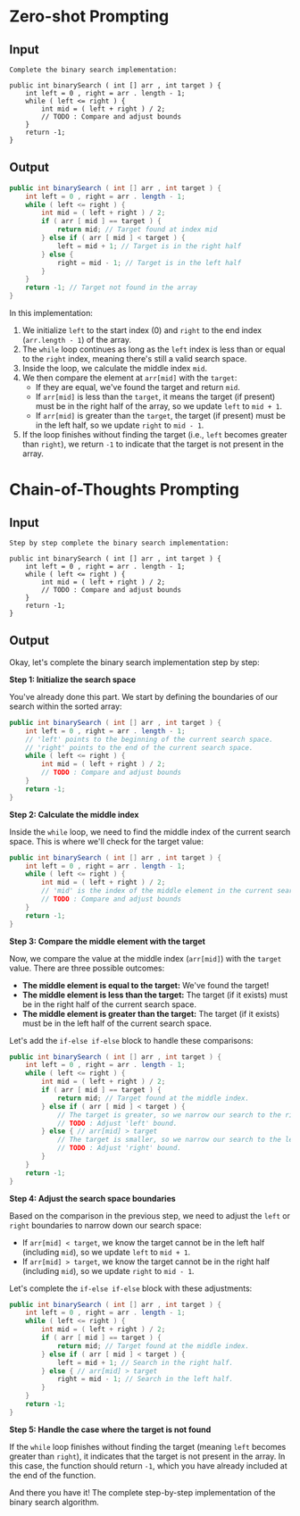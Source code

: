 # Zero-shot Prompting

## Input
    Complete the binary search implementation:

    public int binarySearch ( int [] arr , int target ) {
        int left = 0 , right = arr . length - 1;
        while ( left <= right ) {
            int mid = ( left + right ) / 2;
            // TODO : Compare and adjust bounds
        }
        return -1;
    } 

## Output
```java
public int binarySearch ( int [] arr , int target ) {
    int left = 0 , right = arr . length - 1;
    while ( left <= right ) {
        int mid = ( left + right ) / 2;
        if ( arr [ mid ] == target ) {
            return mid; // Target found at index mid
        } else if ( arr [ mid ] < target ) {
            left = mid + 1; // Target is in the right half
        } else {
            right = mid - 1; // Target is in the left half
        }
    }
    return -1; // Target not found in the array
}
```

In this implementation:

1.  We initialize `left` to the start index (0) and `right` to the end index (`arr.length - 1`) of the array.
2.  The `while` loop continues as long as the `left` index is less than or equal to the `right` index, meaning there's still a valid search space.
3.  Inside the loop, we calculate the middle index `mid`.
4.  We then compare the element at `arr[mid]` with the `target`:
    * If they are equal, we've found the target and return `mid`.
    * If `arr[mid]` is less than the `target`, it means the target (if present) must be in the right half of the array, so we update `left` to `mid + 1`.
    * If `arr[mid]` is greater than the `target`, the target (if present) must be in the left half, so we update `right` to `mid - 1`.
5.  If the loop finishes without finding the target (i.e., `left` becomes greater than `right`), we return `-1` to indicate that the target is not present in the array.


# Chain-of-Thoughts Prompting

## Input
    Step by step complete the binary search implementation:

    public int binarySearch ( int [] arr , int target ) {
        int left = 0 , right = arr . length - 1;
        while ( left <= right ) {
            int mid = ( left + right ) / 2;
            // TODO : Compare and adjust bounds
        }
        return -1;
    } 

## Output
Okay, let's complete the binary search implementation step by step:

**Step 1: Initialize the search space**

You've already done this part. We start by defining the boundaries of our search within the sorted array:

```java
public int binarySearch ( int [] arr , int target ) {
    int left = 0 , right = arr . length - 1;
    // 'left' points to the beginning of the current search space.
    // 'right' points to the end of the current search space.
    while ( left <= right ) {
        int mid = ( left + right ) / 2;
        // TODO : Compare and adjust bounds
    }
    return -1;
}
```

**Step 2: Calculate the middle index**

Inside the `while` loop, we need to find the middle index of the current search space. This is where we'll check for the target value:

```java
public int binarySearch ( int [] arr , int target ) {
    int left = 0 , right = arr . length - 1;
    while ( left <= right ) {
        int mid = ( left + right ) / 2;
        // 'mid' is the index of the middle element in the current search space.
        // TODO : Compare and adjust bounds
    }
    return -1;
}
```

**Step 3: Compare the middle element with the target**

Now, we compare the value at the middle index (`arr[mid]`) with the `target` value. There are three possible outcomes:

* **The middle element is equal to the target:** We've found the target!
* **The middle element is less than the target:** The target (if it exists) must be in the right half of the current search space.
* **The middle element is greater than the target:** The target (if it exists) must be in the left half of the current search space.

Let's add the `if-else if-else` block to handle these comparisons:

```java
public int binarySearch ( int [] arr , int target ) {
    int left = 0 , right = arr . length - 1;
    while ( left <= right ) {
        int mid = ( left + right ) / 2;
        if ( arr [ mid ] == target ) {
            return mid; // Target found at the middle index.
        } else if ( arr [ mid ] < target ) {
            // The target is greater, so we narrow our search to the right half.
            // TODO : Adjust 'left' bound.
        } else { // arr[mid] > target
            // The target is smaller, so we narrow our search to the left half.
            // TODO : Adjust 'right' bound.
        }
    }
    return -1;
}
```

**Step 4: Adjust the search space boundaries**

Based on the comparison in the previous step, we need to adjust the `left` or `right` boundaries to narrow down our search space:

* If `arr[mid] < target`, we know the target cannot be in the left half (including `mid`), so we update `left` to `mid + 1`.
* If `arr[mid] > target`, we know the target cannot be in the right half (including `mid`), so we update `right` to `mid - 1`.

Let's complete the `if-else if-else` block with these adjustments:

```java
public int binarySearch ( int [] arr , int target ) {
    int left = 0 , right = arr . length - 1;
    while ( left <= right ) {
        int mid = ( left + right ) / 2;
        if ( arr [ mid ] == target ) {
            return mid; // Target found at the middle index.
        } else if ( arr [ mid ] < target ) {
            left = mid + 1; // Search in the right half.
        } else { // arr[mid] > target
            right = mid - 1; // Search in the left half.
        }
    }
    return -1;
}
```

**Step 5: Handle the case where the target is not found**

If the `while` loop finishes without finding the target (meaning `left` becomes greater than `right`), it indicates that the target is not present in the array. In this case, the function should return `-1`, which you have already included at the end of the function.

And there you have it! The complete step-by-step implementation of the binary search algorithm.